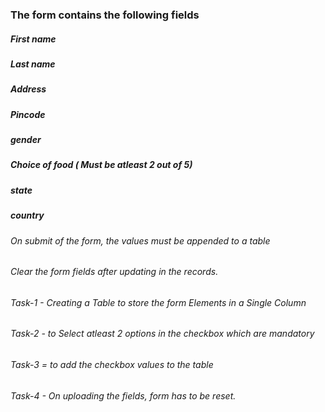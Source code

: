 <!-- Create a form using HTML, CSS and -->

### The form contains the following fields 
##### First name
##### Last name
##### Address
##### Pincode
##### gender
##### Choice of food ( Must be atleast 2 out of 5)
##### state 
##### country


###### On submit of the form, the values must be appended to a table
###### Clear the form fields after updating in the records.

###### Task-1 - Creating a Table to store the form Elements in a Single Column 
###### Task-2 - to Select atleast 2 options in the checkbox which are mandatory 
###### Task-3 = to add the checkbox values to the table 
###### Task-4 - On uploading the fields, form has to be reset. 


 
